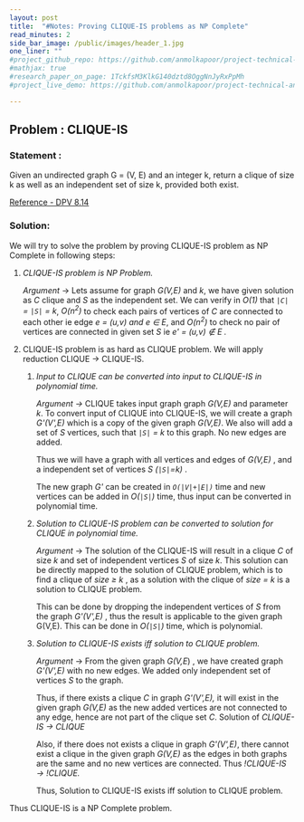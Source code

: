 ```yaml
---
layout: post
title:  "#Notes: Proving CLIQUE-IS problems as NP Complete"
read_minutes: 2
side_bar_image: /public/images/header_1.jpg
one_liner: ""
#project_github_repo: https://github.com/anmolkapoor/project-technical-analysis-using-indicators-on-stock-data
#mathjax: true
#research_paper_on_page: 1TckfsM3KlkG140dztd8OggNnJyRxPpMh
#project_live_demo: https://github.com/anmolkapoor/project-technical-analysis-using-indicators-on-stock-data

---
```



## Problem : CLIQUE-IS

### Statement : 

Given an undirected graph G = (V, E) and an integer k, return a clique of size k as well as an independent set of size k, provided both exist.  

[Reference - DPV 8.14](http://algorithmics.lsi.upc.edu/docs/Dasgupta-Papadimitriou-Vazirani.pdf) 

### Solution:


We will try to solve the problem by proving CLIQUE-IS problem as NP Complete in following steps:



1. _CLIQUE-IS problem is NP Problem._

    _Argument_ →  Lets assume for graph _G(V,E)_ and _k_, we have given solution as _C_ clique and _S_ as the independent set. We can verify in _O(1)_ that _`|C|` = `|S|` = k_, _O(n<sup>2</sup>)_ to check each pairs of vertices of _C_ are connected to each other ie edge _e = (u,v) and e ∈ E_, and _O(n<sup>2</sup>)_ to check no pair of vertices are connected in given set _S_ ie _e' = (u,v) ∉ E ._



2. CLIQUE-IS problem is as hard as CLIQUE problem. We will apply reduction CLIQUE → CLIQUE-IS.
    1. _Input to CLIQUE can be converted into input to CLIQUE-IS in polynomial time._

        _Argument →_ CLIQUE takes input graph graph _G(V,E)_ and parameter _k_. To convert input of CLIQUE into CLIQUE-IS, we will create a graph _G'(V',E)_ which is a copy of the given graph _G(V,E)_. We also will add a set of _S_ vertices, such that _`|S|` = k_ to this graph. No new edges are added. 


        Thus we will have a graph with all vertices and edges of _G(V,E)_ , and a independent set of vertices _S (`|S|`=k)_ .


        The new graph _G'_ can be created in _`O(|V|+|E|)`_ time and new vertices can be added in _O(`|S|`)_ time, thus input can be converted in polynomial time.

    2. _Solution to CLIQUE-IS problem can be converted to solution for CLIQUE in polynomial time._

        _Argument_ → The solution of the CLIQUE-IS will result in a clique _C_ of size _k_ and set of independent vertices _S_ of size _k_. This solution can be directly mapped to the solution of CLIQUE problem, which is to find a clique of _size_ _≥ k_ , as a solution with the clique of _size = k_ is a solution to CLIQUE problem. 


        This can be done by dropping the independent vertices of _S_ from the graph _G'(V',E)_ , thus the result is applicable to the given graph G(V,E). This can be done in _O(`|S|`)_ time, which is polynomial.

    3. _Solution to CLIQUE-IS exists iff solution to CLIQUE problem._

        _Argument_ →  From the given graph _G(V,E_) , we have created graph _G'(V',E)_ with no new edges. We added only independent set of vertices _S_ to the graph.


        Thus, if there exists a clique _C_ in graph _G'(V',E),_ it will exist in the given graph _G(V,E)_ as the new added vertices are not connected to any edge, hence are not part of the clique set _C_. Solution of _CLIQUE-IS → CLIQUE_


        Also, if there does not exists a clique in graph _G'(V',E)_, there cannot exist a clique in the given graph _G(V,E)_ as the edges in both graphs are the same and no new vertices are connected. Thus _!CLIQUE-IS → !CLIQUE._


        Thus, Solution to CLIQUE-IS exists iff solution to CLIQUE problem.


Thus CLIQUE-IS is a NP Complete problem.

